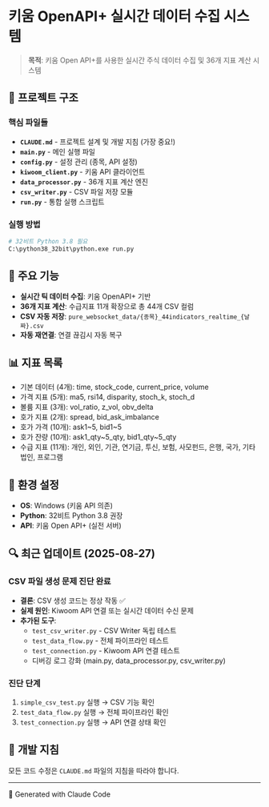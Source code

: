 # 키움 OpenAPI+ 실시간 데이터 수집 시스템

> **목적**: 키움 Open API+를 사용한 실시간 주식 데이터 수집 및 36개 지표 계산 시스템

## 📁 프로젝트 구조

### 핵심 파일들
- **`CLAUDE.md`** - 프로젝트 설계 및 개발 지침 (가장 중요!)
- **`main.py`** - 메인 실행 파일
- **`config.py`** - 설정 관리 (종목, API 설정)
- **`kiwoom_client.py`** - 키움 API 클라이언트
- **`data_processor.py`** - 36개 지표 계산 엔진
- **`csv_writer.py`** - CSV 파일 저장 모듈
- **`run.py`** - 통합 실행 스크립트

### 실행 방법
```bash
# 32비트 Python 3.8 필요
C:\python38_32bit\python.exe run.py
```

## 🎯 주요 기능
- **실시간 틱 데이터 수집**: 키움 OpenAPI+ 기반
- **36개 지표 계산**: 수급지표 11개 확장으로 총 44개 CSV 컬럼
- **CSV 자동 저장**: `pure_websocket_data/{종목}_44indicators_realtime_{날짜}.csv`
- **자동 재연결**: 연결 끊김시 자동 복구

## 📊 지표 목록
- 기본 데이터 (4개): time, stock_code, current_price, volume
- 가격 지표 (5개): ma5, rsi14, disparity, stoch_k, stoch_d  
- 볼륨 지표 (3개): vol_ratio, z_vol, obv_delta
- 호가 지표 (2개): spread, bid_ask_imbalance
- 호가 가격 (10개): ask1~5, bid1~5
- 호가 잔량 (10개): ask1_qty~5_qty, bid1_qty~5_qty
- 수급 지표 (11개): 개인, 외인, 기관, 연기금, 투신, 보험, 사모펀드, 은행, 국가, 기타법인, 프로그램

## 🔧 환경 설정
- **OS**: Windows (키움 API 의존)
- **Python**: 32비트 Python 3.8 권장
- **API**: 키움 Open API+ (실전 서버)

## 🔍 최근 업데이트 (2025-08-27)
### CSV 파일 생성 문제 진단 완료
- **결론**: CSV 생성 코드는 정상 작동 ✅
- **실제 원인**: Kiwoom API 연결 또는 실시간 데이터 수신 문제
- **추가된 도구**:
  - `test_csv_writer.py` - CSV Writer 독립 테스트
  - `test_data_flow.py` - 전체 파이프라인 테스트 
  - `test_connection.py` - Kiwoom API 연결 테스트
  - 디버깅 로그 강화 (main.py, data_processor.py, csv_writer.py)

### 진단 단계
1. `simple_csv_test.py` 실행 → CSV 기능 확인
2. `test_data_flow.py` 실행 → 전체 파이프라인 확인
3. `test_connection.py` 실행 → API 연결 상태 확인

## 📝 개발 지침
모든 코드 수정은 `CLAUDE.md` 파일의 지침을 따라야 합니다.

---
🤖 Generated with Claude Code